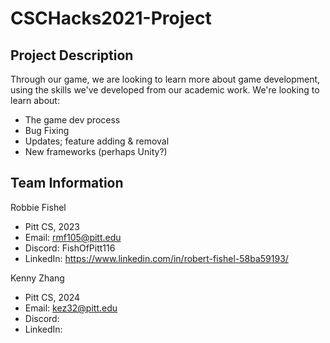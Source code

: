 # CSCHacks2021-Project

## Project Description

Through our game, we are looking to learn more about game development, using the skills we've developed from our
academic work. We're looking to learn about:
- The game dev process
- Bug Fixing
- Updates; feature adding & removal
- New frameworks (perhaps Unity?)

## Team Information

Robbie Fishel
- Pitt CS, 2023
- Email:  rmf105@pitt.edu
- Discord: FishOfPitt116
- LinkedIn: https://www.linkedin.com/in/robert-fishel-58ba59193/

Kenny Zhang
- Pitt CS, 2024
- Email: kez32@pitt.edu
- Discord:
- LinkedIn:
